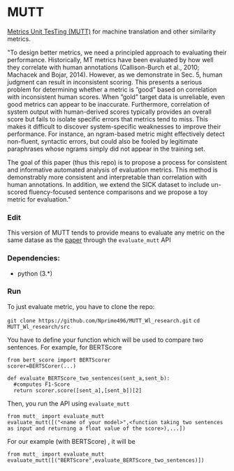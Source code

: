 
# MUTT
[Metrics Unit TesTing (MUTT)](https://www.aclweb.org/anthology/P16-1182/) for machine translation and other similarity metrics.

"To design better metrics, we need a principled approach to evaluating their performance. Historically, MT metrics have been evaluated by how well they correlate with human annotations (Callison-Burch et al., 2010; Machacek and Bojar, 2014). However, as we demonstrate in Sec. 5, human judgment can result in inconsistent scoring. This presents a serious problem for determining whether a metric is ”good” based on correlation with inconsistent human scores. When ”gold” target data is
unreliable, even good metrics can appear to be inaccurate. Furthermore, correlation of system output with human-derived scores typically provides an overall
score but fails to isolate specific errors that metrics tend to miss. This makes it difficult to discover system-specific weaknesses to improve their
performance. For instance, an ngram-based metric might effectively detect non-fluent, syntactic errors, but could also be fooled by legitimate paraphrases whose ngrams simply did not appear in the training set.

The goal of this paper (thus this repo) is to propose a process for consistent and informative automated analysis of evaluation metrics. This method is demonstrably more consistent and interpretable than correlation with human annotations. In addition, we extend the SICK dataset to include un-scored fluency-focused sentence comparisons and we propose a toy metric for evaluation."


### Edit
This version of MUTT tends to provide means to evaluate any metric on the same datase as the [paper](https://www.aclweb.org/anthology/P16-1182/) through the `evaluate_mutt` API

### Dependencies:
- python (3.*)

### Run
To just evaluate metric, you have to clone the repo:

`git clone https://github.com/Nprime496/MUTT_Wl_research.git`
`cd MUTT_Wl_research/src`

You have to define your function which will be used to compare two sentences.
For example, for BERTScore
```
from bert_score import BERTScorer
scorer=BERTSCorer(...)

def evaluate_BERTScore_two_sentences(sent_a,sent_b):
  #computes F1-Score
  return scorer.score([sent_a],[sent_b])[2]
```
Then, you run the API using `evaluate_mutt`

```
from mutt_ import evaluate_mutt
evaluate_mutt([("<name of your model>",<function taking two sentences as input and returning a float value of the score>),...])
```
For our example (with BERTScore) , it will be

```
from mutt_ import evaluate_mutt
evaluate_mutt([("BERTScore",evaluate_BERTScore_two_sentences)])
```

